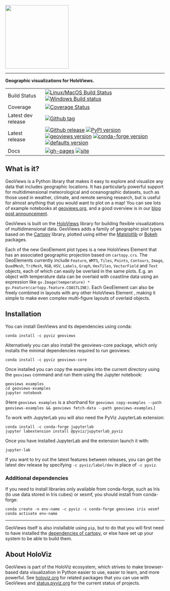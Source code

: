 <img src="/doc/_static/logo_stacked.png" width="200"/><br>

-----------------

**Geographic visualizations for HoloViews.**

|    |    |
| --- | --- |
| Build Status | [![Linux/MacOS Build Status](https://travis-ci.org/holoviz/geoviews.svg?branch=master&logo=travis)](https://travis-ci.org/holoviz/geoviews) [![Windows Build status](https://img.shields.io/appveyor/ci/holoviz-developers/geoviews/master.svg?logo=appveyor)](https://ci.appveyor.com/project/holoviz-developers/geoviews/branch/master) |
| Coverage | [![Coverage Status](https://coveralls.io/repos/github/holoviz/geoviews/badge.svg?branch=master)](https://coveralls.io/github/holoviz/geoviews?branch=master) |
| Latest dev release | [![Github tag](https://img.shields.io/github/tag/holoviz/geoviews.svg?label=tag&colorB=11ccbb)](https://github.com/holoviz/geoviews/tags) |
| Latest release | [![Github release](https://img.shields.io/github/release/holoviz/geoviews.svg?label=tag&colorB=11ccbb)](https://github.com/holoviz/geoviews/releases) [![PyPI version](https://img.shields.io/pypi/v/geoviews.svg?colorB=cc77dd)](https://pypi.python.org/pypi/geoviews) [![geoviews version](https://img.shields.io/conda/v/pyviz/geoviews.svg?colorB=4488ff&style=flat)](https://anaconda.org/pyviz/geoviews) [![conda-forge version](https://img.shields.io/conda/v/conda-forge/geoviews.svg?label=conda%7Cconda-forge&colorB=4488ff)](https://anaconda.org/conda-forge/geoviews) [![defaults version](https://img.shields.io/conda/v/anaconda/geoviews.svg?label=conda%7Cdefaults&style=flat&colorB=4488ff)](https://anaconda.org/anaconda/geoviews) |
| Docs | [![gh-pages](https://img.shields.io/github/last-commit/holoviz/geoviews/gh-pages.svg)](https://github.com/holoviz/geoviews/tree/gh-pages) [![site](https://img.shields.io/website-up-down-green-red/http/geoviews.org.svg)](http://geoviews.org) |


## What is it?

GeoViews is a Python library that makes it easy to explore and
visualize any data that includes geographic locations.  It has
particularly powerful support for multidimensional meteorological
and oceanographic datasets, such as those used in weather, climate,
and remote sensing research, but is useful for almost anything
that you would want to plot on a map!  You can see lots of example
notebooks at [geoviews.org](https://geoviews.org), and a good
overview is in our [blog post announcement](https://www.continuum.io/blog/developer-blog/introducing-geoviews).

GeoViews is built on the [HoloViews](https://holoviews.org) library for
building flexible visualizations of multidimensional data.  GeoViews
adds a family of geographic plot types based on the
[Cartopy](http://scitools.org.uk/cartopy) library, plotted using
either the [Matplotlib](http://matplotlib.org) or
[Bokeh](https://bokeh.org) packages.

Each of the new GeoElement plot types is a new HoloViews Element that
has an associated geographic projection based on ``cartopy.crs``. The
GeoElements currently include ``Feature``, ``WMTS``, ``Tiles``,
``Points``, ``Contours``, ``Image``, ``QuadMesh``, ``TriMesh``,
``RGB``, ``HSV``, ``Labels``, ``Graph``, ``HexTiles``, ``VectorField``
and ``Text`` objects, each of which can easily be overlaid in the same
plots. E.g. an object with temperature data can be overlaid with
coastline data using an expression like ``gv.Image(temperature) *
gv.Feature(cartopy.feature.COASTLINE)``. Each GeoElement can also be
freely combined in layouts with any other HoloViews Element , making
it simple to make even complex multi-figure layouts of overlaid
objects.

## Installation

You can install GeoViews and its dependencies using conda:

```
conda install -c pyviz geoviews
```

Alternatively you can also install the geoviews-core package, which
only installs the minimal dependencies required to run geoviews:

```
conda install -c pyviz geoviews-core
```

Once installed you can copy the examples into the current directory
using the ``geoviews`` command and run them using the Jupyter
notebook:

```
geoviews examples
cd geoviews-examples
jupyter notebook
```

(Here `geoviews examples` is a shorthand for `geoviews copy-examples
--path geoviews-examples && geoviews fetch-data --path
geoviews-examples`.)

To work with JupyterLab you will also need the PyViz JupyterLab
extension:

```
conda install -c conda-forge jupyterlab
jupyter labextension install @pyviz/jupyterlab_pyviz
```

Once you have installed JupyterLab and the extension launch it with:

```
jupyter-lab
```

If you want to try out the latest features between releases, you can
get the latest dev release by specifying `-c pyviz/label/dev` in place
of `-c pyviz`.

### Additional dependencies

If you need to install libraries only available from conda-forge, such
as Iris (to use data stored in Iris cubes) or xesmf, you should
install from conda-forge:

```
conda create -n env-name -c pyviz -c conda-forge geoviews iris xesmf
conda activate env-name
```

-----

GeoViews itself is also installable using `pip`, but to do that you
will first need to have installed the [dependencies of cartopy](http://scitools.org.uk/cartopy/docs/latest/installing.html#requirements),
or else have set up your system to be able to build them.


## About HoloViz

GeoViews is part of the HoloViz ecosystem, which strives to make browser-based data
visualization in Python easier to use, easier to learn, and more powerful.
See [holoviz.org](http://holoviz.org) for related packages that you can use with GeoViews and
[status.pyviz.org](http://status.pyviz.org) for the current status of projects.
